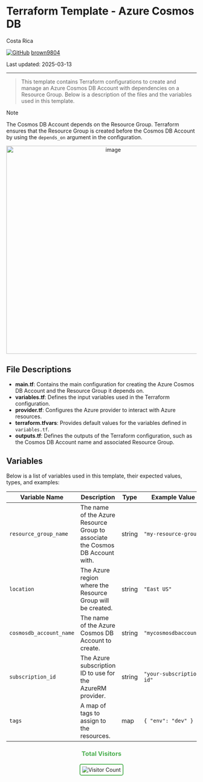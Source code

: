 # Terraform Template - Azure Cosmos DB

Costa Rica

[![GitHub](https://img.shields.io/badge/--181717?logo=github&logoColor=ffffff)](https://github.com/)
[brown9804](https://github.com/brown9804)

Last updated: 2025-03-13

----------

> This template contains Terraform configurations to create and manage an Azure Cosmos DB Account with dependencies on a Resource Group. Below is a description of the files and the variables used in this template.

> [!NOTE]
> The Cosmos DB Account depends on the Resource Group. Terraform ensures that the Resource Group is created before the Cosmos DB Account by using the `depends_on` argument in the configuration.

<p align="center">
    <img width="550" alt="image" src="">
</p>

## File Descriptions

- **main.tf**: Contains the main configuration for creating the Azure Cosmos DB Account and the Resource Group it depends on.
- **variables.tf**: Defines the input variables used in the Terraform configuration.
- **provider.tf**: Configures the Azure provider to interact with Azure resources.
- **terraform.tfvars**: Provides default values for the variables defined in `variables.tf`.
- **outputs.tf**: Defines the outputs of the Terraform configuration, such as the Cosmos DB Account name and associated Resource Group.

## Variables

Below is a list of variables used in this template, their expected values, types, and examples:

| Variable Name             | Description                                      | Type   | Example Value         |
|---------------------------|--------------------------------------------------|--------|-----------------------|
| `resource_group_name`     | The name of the Azure Resource Group to associate the Cosmos DB Account with. | string | `"my-resource-group"` |
| `location`                | The Azure region where the Resource Group will be created. | string | `"East US"`           |
| `cosmosdb_account_name`   | The name of the Azure Cosmos DB Account to create. | string | `"mycosmosdbaccount"` |
| `subscription_id`         | The Azure subscription ID to use for the AzureRM provider. | string | `"your-subscription-id"` |
| `tags`                    | A map of tags to assign to the resources.        | map    | `{ "env": "dev" }`    |

<div align="center">
  <h3 style="color: #4CAF50;">Total Visitors</h3>
  <img src="https://profile-counter.glitch.me/brown9804/count.svg" alt="Visitor Count" style="border: 2px solid #4CAF50; border-radius: 5px; padding: 5px;"/>
</div>